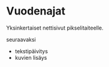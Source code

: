 # Vuodenajat

Yksinkertaiset nettisivut pikselitaiteelle.

seuraavaksi
- tekstipäivitys
- kuvien lisäys
